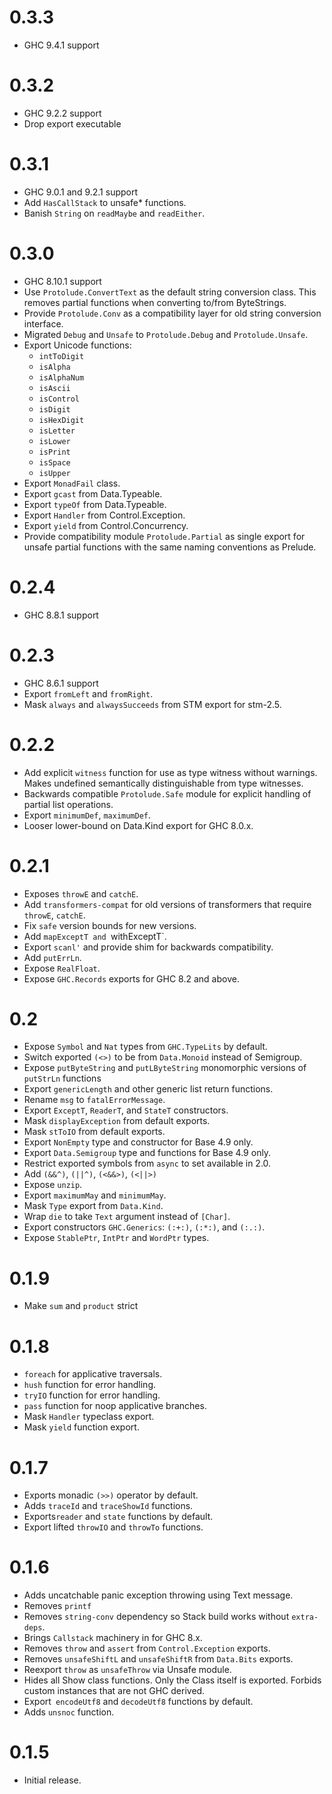 0.3.3
=====
* GHC 9.4.1 support

0.3.2
=====
* GHC 9.2.2 support
* Drop export executable

0.3.1
=====
* GHC 9.0.1 and 9.2.1 support
* Add `HasCallStack` to unsafe* functions.
* Banish `String` on `readMaybe` and `readEither`.

0.3.0
=====

* GHC 8.10.1 support
* Use `Protolude.ConvertText` as the default string conversion class. This
  removes partial functions when converting to/from ByteStrings.
* Provide `Protolude.Conv` as a compatibility layer for old string conversion
  interface.
* Migrated `Debug` and `Unsafe` to `Protolude.Debug` and `Protolude.Unsafe`.
* Export Unicode functions:
  - `intToDigit`
  - `isAlpha`
  - `isAlphaNum`
  - `isAscii`
  - `isControl`
  - `isDigit`
  - `isHexDigit`
  - `isLetter`
  - `isLower`
  - `isPrint`
  - `isSpace`
  - `isUpper`
* Export `MonadFail` class.
* Export `gcast` from Data.Typeable.
* Export `typeOf` from Data.Typeable.
* Export `Handler` from Control.Exception.
* Export `yield` from Control.Concurrency.
* Provide compatibility module `Protolude.Partial` as single export for unsafe
  partial functions with the same naming conventions as Prelude.

0.2.4
=====

* GHC 8.8.1 support

0.2.3
=====

* GHC 8.6.1 support
* Export `fromLeft` and `fromRight`.
* Mask `always` and `alwaysSucceeds` from STM export for stm-2.5.

0.2.2
=====

* Add explicit `witness` function for use as type witness without warnings.
  Makes undefined semantically distinguishable from type witnesses.
* Backwards compatible `Protolude.Safe` module for explicit handling of partial
  list operations.
* Export `minimumDef`, `maximumDef`.
* Looser lower-bound on Data.Kind export for GHC 8.0.x.

0.2.1
====

* Exposes `throwE` and `catchE`.
* Add `transformers-compat` for old versions of transformers that require
  `throwE`, `catchE`.
* Fix `safe` version bounds for new versions.
* Add `mapExceptT and `withExceptT`.
* Export `scanl'` and provide shim for backwards compatibility.
* Add `putErrLn`.
* Expose `RealFloat`.
* Expose `GHC.Records` exports for GHC 8.2 and above.

0.2
====

* Expose `Symbol` and `Nat` types from `GHC.TypeLits` by default.
* Switch exported `(<>)` to be from `Data.Monoid` instead of Semigroup.
* Expose `putByteString` and `putLByteString` monomorphic versions of `putStrLn` functions
* Export `genericLength` and other generic list return functions.
* Rename `msg` to `fatalErrorMessage`.
* Export `ExceptT`, `ReaderT`, and `StateT` constructors.
* Mask `displayException` from default exports.
* Mask `stToIO` from default exports.
* Export `NonEmpty` type and constructor for Base 4.9 only.
* Export `Data.Semigroup` type and functions for Base 4.9 only.
* Restrict exported symbols from ``async`` to set available in 2.0.
* Add `(&&^)`, `(||^)`, `(<&&>)`, `(<||>)`
* Expose `unzip`.
* Export `maximumMay` and `minimumMay`.
* Mask `Type` export from `Data.Kind`.
* Wrap `die` to take `Text` argument instead of `[Char]`.
* Export constructors `GHC.Generics`: `(:+:)`, `(:*:)`, and `(:.:)`.
* Expose `StablePtr`, `IntPtr` and `WordPtr` types.

0.1.9
====

* Make `sum` and `product` strict

0.1.8
=====

* ``foreach`` for applicative traversals.
* ``hush`` function for error handling.
* ``tryIO`` function for error handling.
* ``pass`` function for noop applicative branches.
* Mask ``Handler`` typeclass export.
* Mask ``yield`` function export.

0.1.7
=====

* Exports monadic ``(>>)`` operator by default.
* Adds ``traceId`` and ``traceShowId`` functions.
* Exports``reader`` and ``state``  functions by default.
* Export lifted ``throwIO`` and ``throwTo`` functions.

0.1.6
=====

* Adds uncatchable panic exception throwing using Text message.
* Removes ``printf``
* Removes ``string-conv`` dependency so Stack build works without ``extra-deps``.
* Brings ``Callstack`` machinery in for GHC 8.x.
* Removes ``throw`` and ``assert`` from ``Control.Exception`` exports.
* Removes ``unsafeShiftL`` and ``unsafeShiftR`` from ``Data.Bits`` exports.
* Reexport ``throw`` as ``unsafeThrow`` via Unsafe module.
* Hides all Show class functions. Only the Class itself is exported. Forbids custom instances that are not GHC derived.
* Export`` encodeUtf8`` and ``decodeUtf8`` functions by default.
* Adds ``unsnoc`` function.

0.1.5
=====

* Initial release.
